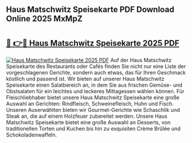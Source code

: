 ## Haus Matschwitz Speisekarte PDF Download Online 2025 MxMpZ

# <h2><a href="http://gcbttv.nevu.top/?p=Haus+Matschwitz+Speisekarte">🔗 👉🔴 Haus Matschwitz Speisekarte 2025 PDF</a></h2>

[![Haus Matschwitz Speisekarte 2025 PDF](https://i.imgur.com/dBaPXMq.png)](http://gcbttv.nevu.top/?p=Haus+Matschwitz+Speisekarte)
Auf der Haus Matschwitz Speisekarte des Restaurants oder Cafés finden Sie nicht nur eine Liste der vorgeschlagenen Gerichte, sondern auch etwas, das für Ihren Geschmack köstlich und passend ist. Wir bieten auf unserer Haus Matschwitz Speisekarte einen Salatbereich an, in dem Sie aus frischen Gemüse- und Obstsalaten für ein leichtes und leckeres Mittagessen wählen können. Für Fleischliebhaber bietet unsere Haus Matschwitz Speisekarte eine große Auswahl an Gerichten: Rindfleisch, Schweinefleisch, Huhn und Fisch. Unseren Auserwählten bieten wir Gourmet-Gerichte wie Schaschlik und Steak an, die auf einem Holzfeuer zubereitet werden. Unsere Haus Matschwitz Speisekarte bietet eine große Auswahl an Desserts, von traditionellen Torten und Kuchen bis hin zu exquisiten Crème Brûlée und Schokoladenwaffeln.
